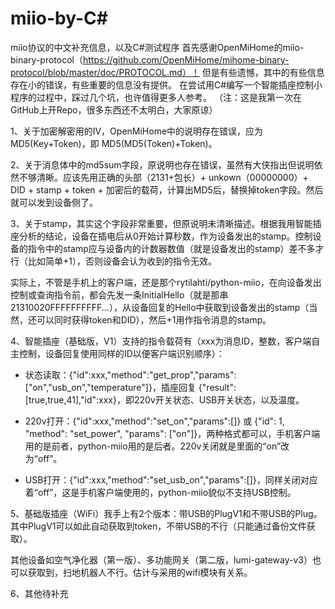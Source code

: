# miio-by-C#
miio协议的中文补充信息，以及C#测试程序
首先感谢OpenMiHome的miio-binary-protocol（https://github.com/OpenMiHome/mihome-binary-protocol/blob/master/doc/PROTOCOL.md）！
但是有些遗憾，其中的有些信息存在小的错误，有些重要的信息没有提供。
在尝试用C#编写一个智能插座控制小程序的过程中，踩过几个坑，也许值得更多人参考。
（注：这是我第一次在GitHub上开Repo，很多东西还不太明白，大家原谅）

1、关于加密解密用的IV，OpenMiHome中的说明存在错误，应为 MD5(Key+Token)，即 MD5(MD5(Token)+Token)。

2、关于消息体中的md5sum字段，原说明也存在错误，虽然有大侠指出但说明依然不够清晰。应该先用正确的头部（2131+包长）+ unkown（00000000）+ DID + stamp + token + 加密后的载荷，计算出MD5后，替换掉token字段。然后就可以发到设备侧了。

3、关于stamp，其实这个字段非常重要，但原说明未清晰描述。根据我用智能插座分析的结论，设备在插电后从0开始计算秒数，作为设备发出的stamp。控制设备的指令中的stamp应与设备内的计数器数值（就是设备发出的stamp）差不多才行（比如简单+1），否则设备会认为收到的指令无效。

实际上，不管是手机上的客户端，还是那个rytilahti/python-miio，在向设备发出控制或查询指令前，都会先发一条InitialHello（就是那串21310020FFFFFFFFFF...），从设备回复的Hello中获取到设备发出的stamp（当然，还可以同时获得token和DID），然后+1用作指令消息的stamp。

4、智能插座（基础版，V1）支持的指令载荷有（xxx为消息ID，整数，客户端自主控制，设备回复使用同样的ID以便客户端识别顺序）：

- 状态读取：{"id":xxx,"method":"get_prop","params":["on","usb_on","temperature"]}，插座回复 {"result":[true,true,41],"id":xxx}，即220v开关状态、USB开关状态，以及温度。

- 220v打开：{"id":xxx,"method":"set_on","params":[]} 或 {"id": 1, "method": "set_power", "params": ["on"]}，两种格式都可以，手机客户端用的是前者，python-miio用的是后者。220v关闭就是里面的“on”改为“off”。

- USB打开：{"id":xxx,"method":"set_usb_on","params":[]}，同样关闭对应着“off”，这是手机客户端使用的，python-miio貌似不支持USB控制。

5、基础版插座（WiFi）我手上有2个版本：带USB的PlugV1和不带USB的Plug。其中PlugV1可以如此自动获取到token，不带USB的不行（只能通过备份文件获取）。

其他设备如空气净化器（第一版）、多功能网关（第二版，lumi-gateway-v3）也可以获取到，扫地机器人不行。估计与采用的wifi模块有关系。

6、其他待补充
